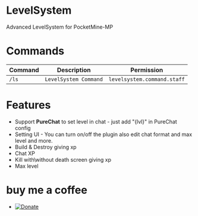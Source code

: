 # LevelSystem
Advanced LevelSystem for PocketMine-MP

# Commands
Command | Description | Permission
--- | --- | ---
`/ls` | `LevelSystem Command` | `levelsystem.command.staff`

# Features
- Support **PureChat** to set level in chat - just add "{lvl}" in PureChat config
- Setting UI - You can turn on/off the plugin also edit chat format and max level and more.
- Build & Destroy giving xp
- Chat XP
- Kill with\without death screen giving xp
- Max level

# buy me a coffee
- [![Donate](https://img.shields.io/badge/donate-Paypal-yellow.svg?style=flat-square)](https://paypal.me/Laith113)
